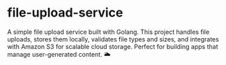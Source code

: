 # file-upload-service

A simple file upload service built with Golang. This project handles file uploads, stores them locally, validates file types and sizes, and integrates with Amazon S3 for scalable cloud storage. Perfect for building apps that manage user-generated content. 🌥️
